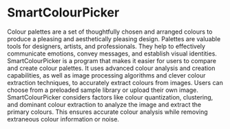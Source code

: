 # SmartColourPicker
Colour palettes are a set of thoughtfully chosen and arranged colours to produce
a pleasing and aesthetically pleasing design. Palettes are valuable tools
for designers, artists, and professionals. They help to effectively communicate
emotions, convey messages, and establish visual identities.
SmartColourPicker is a program that makes it easier for users to compare
and create colour palettes. It uses advanced colour analysis and creation capabilities,
as well as image processing algorithms and clever colour extraction
techniques, to accurately extract colours from images.
Users can choose from a preloaded sample library or upload their own
image. SmartColourPicker considers factors like colour quantization, clustering,
and dominant colour extraction to analyze the image and extract
the primary colours. This ensures accurate colour analysis while removing
extraneous colour information or noise.
